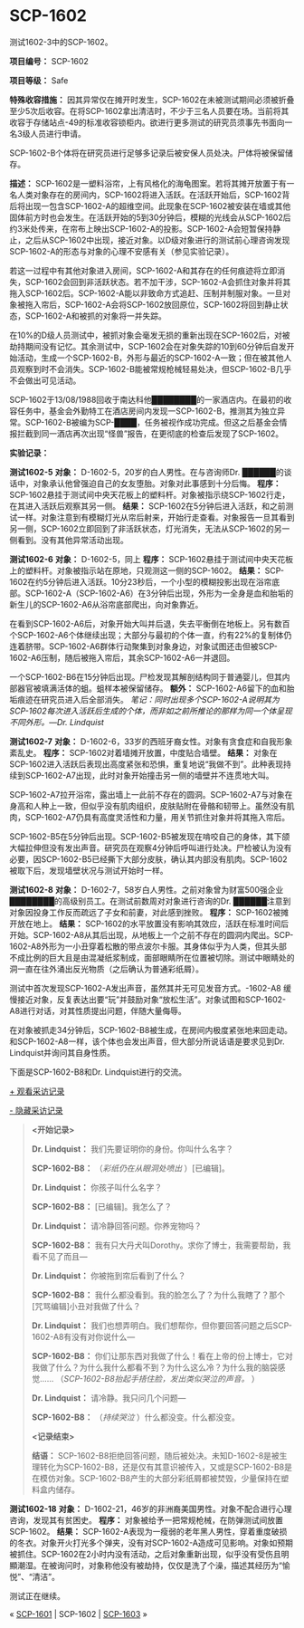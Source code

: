 # SCP-1602
                        




测试1602-3中的SCP-1602。



**项目编号：** SCP-1602

**项目等级：** Safe

**特殊收容措施：** 因其异常仅在摊开时发生，SCP-1602在未被测试期间必须被折叠至少5次后收容。在将SCP-1602拿出清洁时，不少于三名人员要在场。当前将其收容于存储站点-49的标准收容锁柜内。欲进行更多测试的研究员须事先书面向一名3级人员进行申请。

SCP-1602-B个体将在研究员进行足够多记录后被安保人员处决。尸体将被保留储存。

**描述：** SCP-1602是一塑料浴帘，上有风格化的海龟图案。若将其摊开放置于有一名人类对象存在的房间内，SCP-1602将进入活跃。在活跃开始后，SCP-1602背后将出现一包含SCP-1602-A的超维空间。此现象在SCP-1602被安装在墙或其他固体前方时也会发生。在活跃开始的5到30分钟后，模糊的光线会从SCP-1602后约3米处传来，在帘布上映出SCP-1602-A的投影。SCP-1602-A会短暂保持静止，之后从SCP-1602中出现，接近对象。以D级对象进行的测试前心理咨询发现SCP-1602-A的形态与对象的心理不安感有关（参见实验记录）。

若这一过程中有其他对象进入房间，SCP-1602-A和其存在的任何痕迹将立即消失，SCP-1602会回到非活跃状态。若不加干涉，SCP-1602-A会抓住对象并将其拖入SCP-1602后。SCP-1602-A能以非致命方式追赶、压制并制服对象。一旦对象被拖入帘后，SCP-1602-A会将SCP-1602放回原位，SCP-1602将回到静止状态，SCP-1602-A和被抓的对象将一并失踪。

在10%的D级人员测试中，被抓对象会毫发无损的重新出现在SCP-1602后，对被劫持期间没有记忆。其余测试中，SCP-1602会在对象失踪的10到60分钟后自发开始活动，生成一个SCP-1602-B，外形与最近的SCP-1602-A一致；但在被其他人员观察到时不会消失。SCP-1602-B能被常规枪械轻易处决，但SCP-1602-B几乎不会做出可见活动。

SCP-1602于13/08/1988回收于南达科他████████的一家酒店内。在最初的收容任务中，基金会外勤特工在酒店房间内发现一SCP-1602-B，推测其为独立异常。SCP-1602-B被编为SCP-████，任务被视作成功完成。但这之后基金会情报拦截到同一酒店再次出现“怪兽”报告，在更彻底的检查后发现了SCP-1602。

**实验记录：** 

**测试1602-5** 
**对象：** D-1602-5，20岁的白人男性。在与咨询师Dr. ██████的谈话中，对象承认他曾强迫自己的女友堕胎。对象对此事感到十分后悔。
**程序：** SCP-1602悬挂于测试间中央天花板上的塑料杆。对象被指示绕SCP-1602行走，在其进入活跃后观察其另一侧。
**结果：** SCP-1602在5分钟后进入活跃，和之前测试一样。对象注意到有模糊灯光从帘后射来，开始行走查看。对象报告一旦其看到另一侧，SCP-1602立即回到了非活跃状态，灯光消失，无法从SCP-1602的另一侧看到。没有其他异常活动出现。

**测试1602-6** 
**对象：** D-1602-5，同上
**程序：** SCP-1602悬挂于测试间中央天花板上的塑料杆。对象被指示站在原地，只观测这一侧的SCP-1602。
**结果：** SCP-1602在约5分钟后进入活跃。10分23秒后，一个小型的模糊投影出现在浴帘底部。SCP-1602-A（SCP-1602-A6）在3分钟后出现，外形为一全身是血和胎垢的新生儿的SCP-1602-A6从浴帘底部爬出，向对象靠近。

在看到SCP-1602-A6后，对象开始大叫并后退，失去平衡倒在地板上。另有数百个SCP-1602-A6个体继续出现；大部分与最初的个体一直，约有22%的复制体仍连着脐带。SCP-1602-A6群体行动聚集到对象身边，对象试图还击但被SCP-1602-A6压制，随后被拖入帘后，其余SCP-1602-A6一并退回。

一个SCP-1602-B6在15分钟后出现。尸检发现其解剖结构同于普通婴儿，但其内部器官被填满活体的蛆。蛆样本被保留储存。
**额外：** SCP-1602-A6留下的血和胎垢痕迹在研究员进入后全部消失。
*笔记：同时出现多个SCP-1602-A说明其为SCP-1602每次进入活跃后生成的个体，而非如之前所推论的那样为同一个体呈现不同外形。—Dr. Lindquist* 

**测试1602-7** 
**对象：** D-1602-6，33岁的西班牙裔女性。对象有贪食症和自我形象紊乱史。
**程序：** SCP-1602对着墙摊开放置，中度贴合墙壁。
**结果：** 对象在SCP-1602进入活跃后表现出高度紧张和恐惧，重复地说“我做不到”。此种表现持续到SCP-1602-A7出现，此时对象开始撞击另一侧的墙壁并不连贯地大叫。

SCP-1602-A7拉开浴帘，露出墙上一此前不存在的圆洞。SCP-1602-A7与对象在身高和人种上一致，但似乎没有肌肉组织，皮肤贴附在骨骼和韧带上。虽然没有肌肉，SCP-1602-A7仍具有高度灵活性和力量，用关节抓住对象并将其拖入帘后。

SCP-1602-B5在5分钟后出现。SCP-1602-B5被发现在啃咬自己的身体，其下颌大幅拉伸但没有发出声音。研究员在观察4分钟后呼叫进行处决。尸检被认为没有必要，因SCP-1602-B5已经撕下大部分皮肤，确认其内部没有肌肉。SCP-1602被取下后，发现墙壁状况与测试开始时一样。

**测试1602-8** 
**对象：** D-1602-7，58岁白人男性。之前对象曾为财富500强企业████████的高级别员工。在测试前数周对对象进行咨询的Dr. ██████注意到对象因投身工作反而疏远了子女和前妻，对此感到挫败。
**程序：** SCP-1602被摊开放在地上。
**结果：** SCP-1602的水平放置没有影响其效应，活跃在标准时间后开始。SCP-1602-A8从其后出现，从地板上一个之前不存在的圆洞内爬出。SCP-1602-A8外形为一小丑穿着松散的带点波尔卡服。其身体似乎为人类，但其头部不成比例的巨大且是由混凝纸浆制成，面部眼睛所在位置被切除。测试中眼睛处的洞一直在往外涌出反光物质（之后确认为普通彩纸屑）。

测试中首次发现SCP-1602-A发出声音，虽然其并无可见发音方式。-1602-A8 缓慢接近对象，反复表达出要“玩”并鼓励对象“放松生活”。对象试图和SCP-1602-A8进行对话，对其性质提出问题，伴随大量侮辱。

在对象被抓走34分钟后，SCP-1602-B8被生成，在房间内极度紧张地来回走动。和SCP-1602-A8一样，该个体也会发出声音，但大部分所说话语是要求见到Dr. Lindquist并询问其自身性质。

下面是SCP-1602-B8和Dr. Lindquist进行的交流。


<a shape='rect' class='collapsible-block-link' href='javascript:;'>+&#160;&#35266;&#30475;&#37319;&#35775;&#35760;&#24405;</a>

<a shape='rect' class='collapsible-block-link' href='javascript:;'>-&#160;&#38544;&#34255;&#37319;&#35775;&#35760;&#24405;</a>


> **<开始记录>** 
> 
> **Dr. Lindquist：** 我们先要证明你的身份。你叫什么名字？
> 
> **SCP-1602-B8：** （*彩纸仍在从眼洞处喷出* ）[已编辑]。
> 
> **Dr. Lindquist：** 你孩子叫什么名字？
> 
> **SCP-1602-B8：** [已编辑]。我怎么了？
> 
> **Dr. Lindquist：** 请冷静回答问题。你养宠物吗？
> 
> **SCP-1602-B8：** 我有只大丹犬叫Dorothy。求你了博士，我需要帮助，我看不见了而且—
> 
> **Dr. Lindquist：** 你被拖到帘后看到了什么？
> 
> **SCP-1602-B8：** 我什么都没看到。我的脸怎么了？为什么我瞎了？那个 [咒骂编辑]小丑对我做了什么？
> 
> **Dr. Lindquist：** 我们也想弄明白。我们想帮你，但你要回答问题之后SCP-1602-A8有没有对你说什么—
> 
> **SCP-1602-B8：** 你们让那东西对我做了什么！看在上帝的份上博士，它对我做了什么？为什么我什么都看不到？为什么这么冷？为什么我的脑袋感觉…… （*SCP-1602-B8抬起手捂住脸，发出类似哭泣的声音。* ）
> 
> **Dr. Lindquist：** 请冷静。我只问几个问题—
> 
> **SCP-1602-B8：** （*持续哭泣* ）什么都没变。什么都没变。
> 
> **<记录结束>** 
> 
> **结语：** SCP-1602-B8拒绝回答问题，随后被处决。未知D-1602-8是被生理转化为SCP-1602-B8，还是仅有其意识被传入，又或是SCP-1602-B8是在模仿对象。SCP-1602-B8产生的大部分彩纸屑都被焚毁，少量保持在塑料盒内储存。
> 




**测试1602-18** 
**对象：** D-1602-21，46岁的非洲裔美国男性。对象不配合进行心理咨询，发现其有贫困史。
**程序：** 对象被给予一把常规枪械，在防弹测试间放置SCP-1602。
**结果：** SCP-1602-A表现为一瘦弱的老年黑人男性，穿着重度破损的冬衣。对象开火打光多个弹夹，没有对SCP-1602-A造成可见影响。对象如预期被抓住。SCP-1602在2小时内没有活动，之后对象重新出现，似乎没有受伤且明顯潮湿。在被询问时，对象称他没有被劫持，仅仅是洗了个澡，描述其经历为“愉悦”、“清洁”。

测试正在继续。



« [SCP-1601](/scp-1601) | SCP-1602 | [SCP-1603](/scp-1603) »





                    